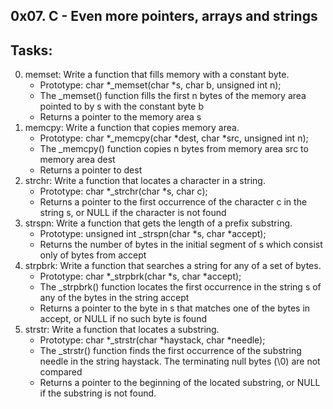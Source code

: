 0x07. C - Even more pointers, arrays and strings
---------------------------------------------------
## Tasks:
0. memset: Write a function that fills memory with a constant byte.
	* Prototype: char *_memset(char *s, char b, unsigned int n);
	* The _memset() function fills the first n bytes of the memory area pointed to by s with the constant byte b
	* Returns a pointer to the memory area s
1. memcpy: Write a function that copies memory area.
	* Prototype: char *_memcpy(char *dest, char *src, unsigned int n);
	* The _memcpy() function copies n bytes from memory area src to memory area dest
	* Returns a pointer to dest
2. strchr: Write a function that locates a character in a string.
	* Prototype: char *_strchr(char *s, char c);
	* Returns a pointer to the first occurrence of the character c in the string s, or NULL if the character is not found
3. strspn: Write a function that gets the length of a prefix substring.
	* Prototype: unsigned int _strspn(char *s, char *accept);
	* Returns the number of bytes in the initial segment of s which consist only of bytes from accept
4. strpbrk: Write a function that searches a string for any of a set of bytes.
	* Prototype: char *_strpbrk(char *s, char *accept);
	* The _strpbrk() function locates the first occurrence in the string s of any of the bytes in the string accept
	* Returns a pointer to the byte in s that matches one of the bytes in accept, or NULL if no such byte is found
5. strstr: Write a function that locates a substring.
	* Prototype: char *_strstr(char *haystack, char *needle);
	* The _strstr() function finds the first occurrence of the substring needle in the string haystack. The terminating null bytes (\0) are not compared
	* Returns a pointer to the beginning of the located substring, or NULL if the substring is not found.

